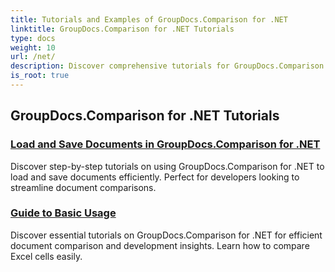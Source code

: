 ```yaml
---
title: Tutorials and Examples of GroupDocs.Comparison for .NET 
linktitle: GroupDocs.Comparison for .NET Tutorials
type: docs
weight: 10
url: /net/
description: Discover comprehensive tutorials for GroupDocs.Comparison for .NET, facilitating efficient document and folder comparison, management, and integration effortlessly.
is_root: true
---
```


## GroupDocs.Comparison for .NET Tutorials 
### [Load and Save Documents in GroupDocs.Comparison for .NET](./load-and-save-documents/)
Discover step-by-step tutorials on using GroupDocs.Comparison for .NET to load and save documents efficiently. Perfect for developers looking to streamline document comparisons.
### [Guide to Basic Usage](./guide-to-basic-usage/)
Discover essential tutorials on GroupDocs.Comparison for .NET for efficient document comparison and development insights. Learn how to compare Excel cells easily.